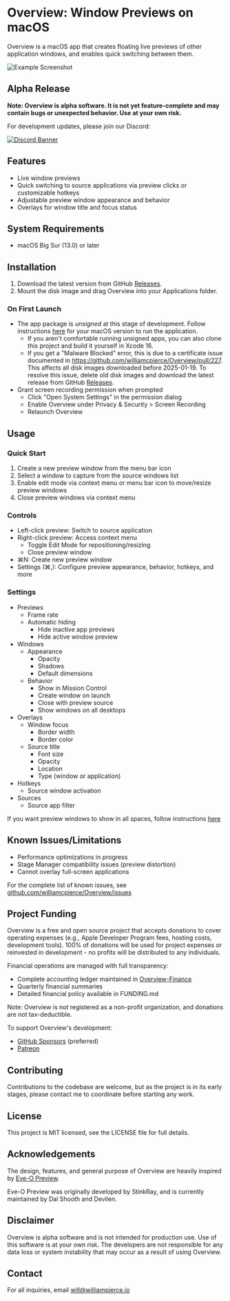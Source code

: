 # Overview: Window Previews on macOS

Overview is a macOS app that creates floating live previews of other application windows, and enables quick switching between them.

![Example Screenshot](https://downloads.williampierce.io/Banner.jpg)

## Alpha Release

**Note: Overview is alpha software. It is not yet feature-complete and may contain bugs or unexpected behavior. Use at your own risk.**

For development updates, please join our Discord:

[![Discord Banner](https://discord.com/api/guilds/1295309622445473865/widget.png?style=banner2)](https://discord.gg/ZFXK5txaVh)

## Features

-   Live window previews
-   Quick switching to source applications via preview clicks or customizable hotkeys
-   Adjustable preview window appearance and behavior
-   Overlays for window title and focus status

## System Requirements

-   macOS Big Sur (13.0) or later

## Installation

1. Download the latest version from GitHub [Releases](https://github.com/williamcpierce/Overview/releases).
2. Mount the disk image and drag Overview into your Applications folder.

### On First Launch

-   The app package is _unsigned_ at this stage of development. Follow instructions [here](https://support.apple.com/guide/mac-help/open-a-mac-app-from-an-unknown-developer-mh40616/mac) for your macOS version to run the application.
    -   If you aren't comfortable running unsigned apps, you can also clone this project and build it yourself in Xcode 16.
    -   If you get a "Malware Blocked" error, this is due to a certificate issue documented in https://github.com/williamcpierce/Overview/pull/227. This affects all disk images downloaded before 2025-01-19. To resolve this issue, delete old disk images and download the latest release from GitHub [Releases](https://github.com/williamcpierce/Overview/releases).
-   Grant screen recording permission when prompted
    -   Click "Open System Settings" in the permission dialog
    -   Enable Overview under Privacy & Security > Screen Recording
    -   Relaunch Overview

## Usage

### Quick Start

1. Create a new preview window from the menu bar icon
2. Select a window to capture from the source windows list
3. Enable edit mode via context menu or menu bar icon to move/resize preview windows
4. Close preview windows via context menu

### Controls

-   Left-click preview: Switch to source application
-   Right-click preview: Access context menu
    -   Toggle Edit Mode for repositioning/resizing
    -   Close preview window
-   ⌘N: Create new preview window
-   Settings (⌘,): Configure preview appearance, behavior, hotkeys, and more

### Settings

-   Previews
    -   Frame rate
    -   Automatic hiding
        -   Hide inactive app previews
        -   Hide active window preview
-   Windows
    -   Appearance
        -   Opacity
        -   Shadows
        -   Default dimensions
    -   Behavior
        -   Show in Mission Control
        -   Create window on launch
        -   Close with preview source
        -   Show windows on all desktops
-   Overlays
    -   Window focus
        -   Border width
        -   Border color
    -   Source title
        -   Font size
        -   Opacity
        -   Location
        -   Type (window or application)
-   Hotkeys
    -   Source window activation
-   Sources
    -   Source app filter

If you want preview windows to show in all spaces, follow instructions [here](https://support.apple.com/guide/mac-help/work-in-multiple-spaces-mh14112/mac#:~:text=On%20your%20Mac%2C%20Control%2Dclick,app%20opens%20in%20every%20space.)

## Known Issues/Limitations

-   Performance optimizations in progress
-   Stage Manager compatibility issues (preview distortion)
-   Cannot overlay full-screen applications

For the complete list of known issues, see [github.com/williamcpierce/Overview/issues](https://github.com/williamcpierce/Overview/issues?q=is%3Aopen+is%3Aissue+label%3Abug)

## Project Funding

Overview is a free and open source project that accepts donations to cover operating expenses (e.g., Apple Developer Program fees, hosting costs, development tools). 100% of donations will be used for project expenses or reinvested in development - no profits will be distributed to any individuals.

Financial operations are managed with full transparency:

-   Complete accounting ledger maintained in [Overview-Finance](https://github.com/williamcpierce/Overview-Finance)
-   Quarterly financial summaries
-   Detailed financial policy available in FUNDING.md

Note: Overview is not registered as a non-profit organization, and donations are not tax-deductible.

To support Overview's development:

-   [GitHub Sponsors](https://github.com/sponsors/williamcpierce) (preferred)
-   [Patreon](https://www.patreon.com/overview_app)

## Contributing

Contributions to the codebase are welcome, but as the project is in its early stages, please contact me to coordinate before starting any work.

## License

This project is MIT licensed, see the LICENSE file for full details.

## Acknowledgements

The design, features, and general purpose of Overview are heavily inspired by [Eve-O Preview](https://github.com/Proopai/eve-o-preview).

Eve-O Preview was originally developed by StinkRay, and is currently maintained by Dal Shooth and Devilen.

## Disclaimer

Overview is alpha software and is not intended for production use. Use of this software is at your own risk. The developers are not responsible for any data loss or system instability that may occur as a result of using Overview.

## Contact

For all inquiries, email will@williampierce.io
